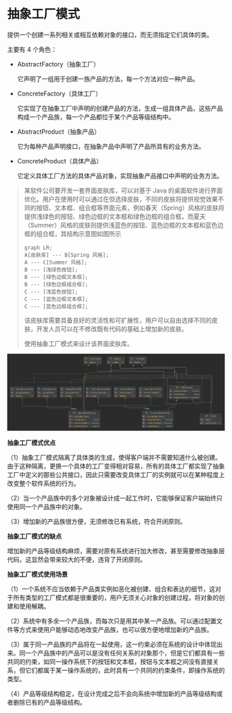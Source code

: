 # 抽象工厂模式

提供一个创建一系列相关或相互依赖对象的接口，而无须指定它们具体的类。

主要有 4 个角色：

- AbstractFactory（抽象工厂）

  它声明了一组用于创建一族产品的方法，每一个方法对应一种产品。

- ConcreteFactory（具体工厂）

  它实现了在抽象工厂中声明的创建产品的方法，生成一组具体产品，这些产品构成一个产品族，每一个产品都位于某个产品等级结构中。

- AbstractProduct（抽象产品）

  它为每种产品声明接口，在抽象产品中声明了产品所具有的业务方法。

- ConcreteProduct（具体产品）

  它定义具体工厂方法的具体产品对象，实现抽象产品接口中声明的业务方法。

> 某软件公司要开发一套界面皮肤库，可以对基于 Java 的桌面软件进行界面优化。用户在使用时可以通过在但选择皮肤，不同的皮肤将提供视觉效果不同的按钮、文本框、组合框等界面元素，例如春天（Spring）风格的皮肤将提供浅绿色的按钮、绿色边框的文本框和绿色边框的组合框，而夏天（Summer）风格的皮肤则提供浅蓝色的按钮、蓝色边框的文本框和蓝色边框的组合框，其结构示意图如图所示
> ```mermaid
> graph LR;
> A[皮肤库] --- B[Spring 风格];
> A --- C[Summer 风格];
> B --- [浅绿色按钮];
> B --- [绿色边框文本框];
> B --- [绿色边框组合框];
> C --- [浅蓝色按钮];
> C --- [蓝色边框文本框];
> C --- [蓝色边框组合框];
> ```
>
> 该皮肤库需要具备良好的灵活性和可扩展性，用户可以自由选择不同的皮肤，开发人员可以在不修改既有代码的基础上增加新的皮肤。
>
> 使用抽象工厂模式来设计该界面皮肤库。

<img src="./Package%20abstractfactory.png" alt="抽象工厂模式">

**抽象工厂模式优点**

（1）抽象工厂模式隔离了具体类的生成，使得客户端并不需要知道什么被创建。由于这种隔离，更换一个具体的工厂变得相对容易，所有的具体工厂都实现了抽象工厂中定义的那些公共接口，因此只需要改变具体工厂的实例就可以在某种程度上改变整个软件系统的行为。

（2）当一个产品族中的多个对象被设计成一起工作时，它能够保证客户端始终只使用同一个产品族中的对象。

（3）增加新的产品族很方便，无须修改已有系统，符合开闭原则。

**抽象工厂模式的缺点**

增加新的产品等级结构麻烦，需要对原有系统进行加大修改，甚至需要修改抽象层代码，这显然会带来较大的不便，违背了开闭原则。

**抽象工厂模式使用场景**

（1）一个系统不应当依赖于产品类实例如恶化被创建、组合和表达的细节，这对于所有类型的工厂模式都是很重要的，用户无须关心对象的创建过程，将对象的创建和使用解耦。

（2）系统中有多余一个产品族，而每次只是用其中某一产品族。可以通过配置文件等方式来使用户能够动态地改变产品族，也可以很方便地增加新的产品族。

（3）属于同一产品族的产品将在一起使用，这一约束必须在系统的设计中体现出来。同一个产品族中的产品可以是没有任何关系的对象那个，但是它们都具有一些共同的约束，如同一操作系统下的按钮和文本框，按钮与文本框之间没有直接关系，但它们都属于某一操作系统的，此时具有一个共同的约束条件，即操作系统的类型。

（4）产品等级结构稳定，在设计完成之后不会向系统中增加新的产品等级结构或者删除已有的产品等级结构。

